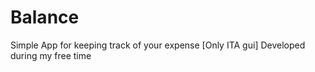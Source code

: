 # Balance
Simple App for keeping track of your expense
[Only ITA gui]
Developed during my free time
